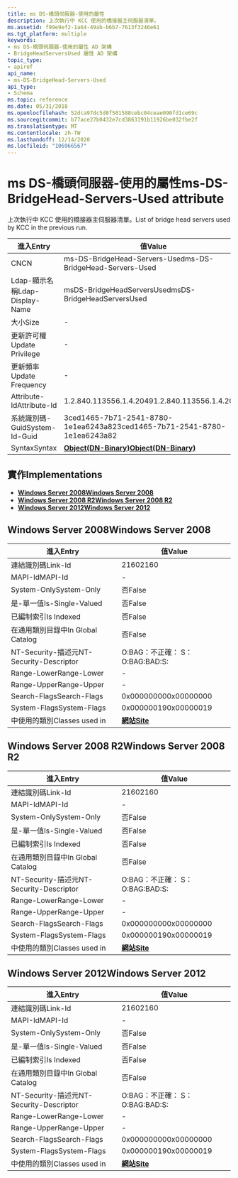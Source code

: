 ```yaml
---
title: ms DS-橋頭伺服器-使用的屬性
description: 上次執行中 KCC 使用的橋接器主伺服器清單。
ms.assetid: f99e9ef2-1a64-49ab-b6b7-7613f3246e61
ms.tgt_platform: multiple
keywords:
- ms DS-橋頭伺服器-使用的屬性 AD 架構
- BridgeHeadServersUsed 屬性 AD 架構
topic_type:
- apiref
api_name:
- ms-DS-BridgeHead-Servers-Used
api_type:
- Schema
ms.topic: reference
ms.date: 05/31/2018
ms.openlocfilehash: 52dca97dc5d8f501588cebc04ceae090fd1ce69c
ms.sourcegitcommit: b77ace27b0432e7cd3863191b11926be032fbe2f
ms.translationtype: MT
ms.contentlocale: zh-TW
ms.lasthandoff: 12/14/2020
ms.locfileid: "106966567"
---
```

# <a name="ms-ds-bridgehead-servers-used-attribute"></a><span data-ttu-id="4c693-105">ms DS-橋頭伺服器-使用的屬性</span><span class="sxs-lookup"><span data-stu-id="4c693-105">ms-DS-BridgeHead-Servers-Used attribute</span></span>

<span data-ttu-id="4c693-106">上次執行中 KCC 使用的橋接器主伺服器清單。</span><span class="sxs-lookup"><span data-stu-id="4c693-106">List of bridge head servers used by KCC in the previous run.</span></span>



| <span data-ttu-id="4c693-107">進入</span><span class="sxs-lookup"><span data-stu-id="4c693-107">Entry</span></span> | <span data-ttu-id="4c693-108">值</span><span class="sxs-lookup"><span data-stu-id="4c693-108">Value</span></span> |
|-------------------|-------------------------------------------------|
| <span data-ttu-id="4c693-109">CN</span><span class="sxs-lookup"><span data-stu-id="4c693-109">CN</span></span>                | <span data-ttu-id="4c693-110">ms-DS-BridgeHead-Servers-Used</span><span class="sxs-lookup"><span data-stu-id="4c693-110">ms-DS-BridgeHead-Servers-Used</span></span>                   |
| <span data-ttu-id="4c693-111">Ldap-顯示名稱</span><span class="sxs-lookup"><span data-stu-id="4c693-111">Ldap-Display-Name</span></span> | <span data-ttu-id="4c693-112">msDS-BridgeHeadServersUsed</span><span class="sxs-lookup"><span data-stu-id="4c693-112">msDS-BridgeHeadServersUsed</span></span>                      |
| <span data-ttu-id="4c693-113">大小</span><span class="sxs-lookup"><span data-stu-id="4c693-113">Size</span></span>              | \-                                              |
| <span data-ttu-id="4c693-114">更新許可權</span><span class="sxs-lookup"><span data-stu-id="4c693-114">Update Privilege</span></span>  | \-                                              |
| <span data-ttu-id="4c693-115">更新頻率</span><span class="sxs-lookup"><span data-stu-id="4c693-115">Update Frequency</span></span>  | \-                                              |
| <span data-ttu-id="4c693-116">Attribute-Id</span><span class="sxs-lookup"><span data-stu-id="4c693-116">Attribute-Id</span></span>      | <span data-ttu-id="4c693-117">1.2.840.113556.1.4.2049</span><span class="sxs-lookup"><span data-stu-id="4c693-117">1.2.840.113556.1.4.2049</span></span>                         |
| <span data-ttu-id="4c693-118">系統識別碼-Guid</span><span class="sxs-lookup"><span data-stu-id="4c693-118">System-Id-Guid</span></span>    | <span data-ttu-id="4c693-119">3ced1465-7b71-2541-8780-1e1ea6243a82</span><span class="sxs-lookup"><span data-stu-id="4c693-119">3ced1465-7b71-2541-8780-1e1ea6243a82</span></span>            |
| <span data-ttu-id="4c693-120">Syntax</span><span class="sxs-lookup"><span data-stu-id="4c693-120">Syntax</span></span>            | [<span data-ttu-id="4c693-121">**Object(DN-Binary)**</span><span class="sxs-lookup"><span data-stu-id="4c693-121">**Object(DN-Binary)**</span></span>](s-object-dn-binary.md) |



## <a name="implementations"></a><span data-ttu-id="4c693-122">實作</span><span class="sxs-lookup"><span data-stu-id="4c693-122">Implementations</span></span>

-   [<span data-ttu-id="4c693-123">**Windows Server 2008**</span><span class="sxs-lookup"><span data-stu-id="4c693-123">**Windows Server 2008**</span></span>](#windows-server-2008)
-   [<span data-ttu-id="4c693-124">**Windows Server 2008 R2**</span><span class="sxs-lookup"><span data-stu-id="4c693-124">**Windows Server 2008 R2**</span></span>](#windows-server-2008-r2)
-   [<span data-ttu-id="4c693-125">**Windows Server 2012**</span><span class="sxs-lookup"><span data-stu-id="4c693-125">**Windows Server 2012**</span></span>](#windows-server-2012)

## <a name="windows-server-2008"></a><span data-ttu-id="4c693-126">Windows Server 2008</span><span class="sxs-lookup"><span data-stu-id="4c693-126">Windows Server 2008</span></span>



| <span data-ttu-id="4c693-127">進入</span><span class="sxs-lookup"><span data-stu-id="4c693-127">Entry</span></span> | <span data-ttu-id="4c693-128">值</span><span class="sxs-lookup"><span data-stu-id="4c693-128">Value</span></span> |
|------------------------|-----------------------------------|
| <span data-ttu-id="4c693-129">連結識別碼</span><span class="sxs-lookup"><span data-stu-id="4c693-129">Link-Id</span></span>                | <span data-ttu-id="4c693-130">2160</span><span class="sxs-lookup"><span data-stu-id="4c693-130">2160</span></span>                              |
| <span data-ttu-id="4c693-131">MAPI-Id</span><span class="sxs-lookup"><span data-stu-id="4c693-131">MAPI-Id</span></span>                | \-                                |
| <span data-ttu-id="4c693-132">System-Only</span><span class="sxs-lookup"><span data-stu-id="4c693-132">System-Only</span></span>            | <span data-ttu-id="4c693-133">否</span><span class="sxs-lookup"><span data-stu-id="4c693-133">False</span></span>                             |
| <span data-ttu-id="4c693-134">是-單一值</span><span class="sxs-lookup"><span data-stu-id="4c693-134">Is-Single-Valued</span></span>       | <span data-ttu-id="4c693-135">否</span><span class="sxs-lookup"><span data-stu-id="4c693-135">False</span></span>                             |
| <span data-ttu-id="4c693-136">已編制索引</span><span class="sxs-lookup"><span data-stu-id="4c693-136">Is Indexed</span></span>             | <span data-ttu-id="4c693-137">否</span><span class="sxs-lookup"><span data-stu-id="4c693-137">False</span></span>                             |
| <span data-ttu-id="4c693-138">在通用類別目錄中</span><span class="sxs-lookup"><span data-stu-id="4c693-138">In Global Catalog</span></span>      | <span data-ttu-id="4c693-139">否</span><span class="sxs-lookup"><span data-stu-id="4c693-139">False</span></span>                             |
| <span data-ttu-id="4c693-140">NT-Security-描述元</span><span class="sxs-lookup"><span data-stu-id="4c693-140">NT-Security-Descriptor</span></span> | <span data-ttu-id="4c693-141">O:BAG：不正確： S：</span><span class="sxs-lookup"><span data-stu-id="4c693-141">O:BAG:BAD:S:</span></span>                      |
| <span data-ttu-id="4c693-142">Range-Lower</span><span class="sxs-lookup"><span data-stu-id="4c693-142">Range-Lower</span></span>            | \-                                |
| <span data-ttu-id="4c693-143">Range-Upper</span><span class="sxs-lookup"><span data-stu-id="4c693-143">Range-Upper</span></span>            | \-                                |
| <span data-ttu-id="4c693-144">Search-Flags</span><span class="sxs-lookup"><span data-stu-id="4c693-144">Search-Flags</span></span>           | <span data-ttu-id="4c693-145">0x00000000</span><span class="sxs-lookup"><span data-stu-id="4c693-145">0x00000000</span></span>                        |
| <span data-ttu-id="4c693-146">System-Flags</span><span class="sxs-lookup"><span data-stu-id="4c693-146">System-Flags</span></span>           | <span data-ttu-id="4c693-147">0x00000019</span><span class="sxs-lookup"><span data-stu-id="4c693-147">0x00000019</span></span>                        |
| <span data-ttu-id="4c693-148">中使用的類別</span><span class="sxs-lookup"><span data-stu-id="4c693-148">Classes used in</span></span>        | [<span data-ttu-id="4c693-149">**網站**</span><span class="sxs-lookup"><span data-stu-id="4c693-149">**Site**</span></span>](c-site.md)<br/> |



## <a name="windows-server-2008-r2"></a><span data-ttu-id="4c693-150">Windows Server 2008 R2</span><span class="sxs-lookup"><span data-stu-id="4c693-150">Windows Server 2008 R2</span></span>



| <span data-ttu-id="4c693-151">進入</span><span class="sxs-lookup"><span data-stu-id="4c693-151">Entry</span></span> | <span data-ttu-id="4c693-152">值</span><span class="sxs-lookup"><span data-stu-id="4c693-152">Value</span></span> |
|------------------------|-----------------------------------|
| <span data-ttu-id="4c693-153">連結識別碼</span><span class="sxs-lookup"><span data-stu-id="4c693-153">Link-Id</span></span>                | <span data-ttu-id="4c693-154">2160</span><span class="sxs-lookup"><span data-stu-id="4c693-154">2160</span></span>                              |
| <span data-ttu-id="4c693-155">MAPI-Id</span><span class="sxs-lookup"><span data-stu-id="4c693-155">MAPI-Id</span></span>                | \-                                |
| <span data-ttu-id="4c693-156">System-Only</span><span class="sxs-lookup"><span data-stu-id="4c693-156">System-Only</span></span>            | <span data-ttu-id="4c693-157">否</span><span class="sxs-lookup"><span data-stu-id="4c693-157">False</span></span>                             |
| <span data-ttu-id="4c693-158">是-單一值</span><span class="sxs-lookup"><span data-stu-id="4c693-158">Is-Single-Valued</span></span>       | <span data-ttu-id="4c693-159">否</span><span class="sxs-lookup"><span data-stu-id="4c693-159">False</span></span>                             |
| <span data-ttu-id="4c693-160">已編制索引</span><span class="sxs-lookup"><span data-stu-id="4c693-160">Is Indexed</span></span>             | <span data-ttu-id="4c693-161">否</span><span class="sxs-lookup"><span data-stu-id="4c693-161">False</span></span>                             |
| <span data-ttu-id="4c693-162">在通用類別目錄中</span><span class="sxs-lookup"><span data-stu-id="4c693-162">In Global Catalog</span></span>      | <span data-ttu-id="4c693-163">否</span><span class="sxs-lookup"><span data-stu-id="4c693-163">False</span></span>                             |
| <span data-ttu-id="4c693-164">NT-Security-描述元</span><span class="sxs-lookup"><span data-stu-id="4c693-164">NT-Security-Descriptor</span></span> | <span data-ttu-id="4c693-165">O:BAG：不正確： S：</span><span class="sxs-lookup"><span data-stu-id="4c693-165">O:BAG:BAD:S:</span></span>                      |
| <span data-ttu-id="4c693-166">Range-Lower</span><span class="sxs-lookup"><span data-stu-id="4c693-166">Range-Lower</span></span>            | \-                                |
| <span data-ttu-id="4c693-167">Range-Upper</span><span class="sxs-lookup"><span data-stu-id="4c693-167">Range-Upper</span></span>            | \-                                |
| <span data-ttu-id="4c693-168">Search-Flags</span><span class="sxs-lookup"><span data-stu-id="4c693-168">Search-Flags</span></span>           | <span data-ttu-id="4c693-169">0x00000000</span><span class="sxs-lookup"><span data-stu-id="4c693-169">0x00000000</span></span>                        |
| <span data-ttu-id="4c693-170">System-Flags</span><span class="sxs-lookup"><span data-stu-id="4c693-170">System-Flags</span></span>           | <span data-ttu-id="4c693-171">0x00000019</span><span class="sxs-lookup"><span data-stu-id="4c693-171">0x00000019</span></span>                        |
| <span data-ttu-id="4c693-172">中使用的類別</span><span class="sxs-lookup"><span data-stu-id="4c693-172">Classes used in</span></span>        | [<span data-ttu-id="4c693-173">**網站**</span><span class="sxs-lookup"><span data-stu-id="4c693-173">**Site**</span></span>](c-site.md)<br/> |



## <a name="windows-server-2012"></a><span data-ttu-id="4c693-174">Windows Server 2012</span><span class="sxs-lookup"><span data-stu-id="4c693-174">Windows Server 2012</span></span>



| <span data-ttu-id="4c693-175">進入</span><span class="sxs-lookup"><span data-stu-id="4c693-175">Entry</span></span> | <span data-ttu-id="4c693-176">值</span><span class="sxs-lookup"><span data-stu-id="4c693-176">Value</span></span> |
|------------------------|-----------------------------------|
| <span data-ttu-id="4c693-177">連結識別碼</span><span class="sxs-lookup"><span data-stu-id="4c693-177">Link-Id</span></span>                | <span data-ttu-id="4c693-178">2160</span><span class="sxs-lookup"><span data-stu-id="4c693-178">2160</span></span>                              |
| <span data-ttu-id="4c693-179">MAPI-Id</span><span class="sxs-lookup"><span data-stu-id="4c693-179">MAPI-Id</span></span>                | \-                                |
| <span data-ttu-id="4c693-180">System-Only</span><span class="sxs-lookup"><span data-stu-id="4c693-180">System-Only</span></span>            | <span data-ttu-id="4c693-181">否</span><span class="sxs-lookup"><span data-stu-id="4c693-181">False</span></span>                             |
| <span data-ttu-id="4c693-182">是-單一值</span><span class="sxs-lookup"><span data-stu-id="4c693-182">Is-Single-Valued</span></span>       | <span data-ttu-id="4c693-183">否</span><span class="sxs-lookup"><span data-stu-id="4c693-183">False</span></span>                             |
| <span data-ttu-id="4c693-184">已編制索引</span><span class="sxs-lookup"><span data-stu-id="4c693-184">Is Indexed</span></span>             | <span data-ttu-id="4c693-185">否</span><span class="sxs-lookup"><span data-stu-id="4c693-185">False</span></span>                             |
| <span data-ttu-id="4c693-186">在通用類別目錄中</span><span class="sxs-lookup"><span data-stu-id="4c693-186">In Global Catalog</span></span>      | <span data-ttu-id="4c693-187">否</span><span class="sxs-lookup"><span data-stu-id="4c693-187">False</span></span>                             |
| <span data-ttu-id="4c693-188">NT-Security-描述元</span><span class="sxs-lookup"><span data-stu-id="4c693-188">NT-Security-Descriptor</span></span> | <span data-ttu-id="4c693-189">O:BAG：不正確： S：</span><span class="sxs-lookup"><span data-stu-id="4c693-189">O:BAG:BAD:S:</span></span>                      |
| <span data-ttu-id="4c693-190">Range-Lower</span><span class="sxs-lookup"><span data-stu-id="4c693-190">Range-Lower</span></span>            | \-                                |
| <span data-ttu-id="4c693-191">Range-Upper</span><span class="sxs-lookup"><span data-stu-id="4c693-191">Range-Upper</span></span>            | \-                                |
| <span data-ttu-id="4c693-192">Search-Flags</span><span class="sxs-lookup"><span data-stu-id="4c693-192">Search-Flags</span></span>           | <span data-ttu-id="4c693-193">0x00000000</span><span class="sxs-lookup"><span data-stu-id="4c693-193">0x00000000</span></span>                        |
| <span data-ttu-id="4c693-194">System-Flags</span><span class="sxs-lookup"><span data-stu-id="4c693-194">System-Flags</span></span>           | <span data-ttu-id="4c693-195">0x00000019</span><span class="sxs-lookup"><span data-stu-id="4c693-195">0x00000019</span></span>                        |
| <span data-ttu-id="4c693-196">中使用的類別</span><span class="sxs-lookup"><span data-stu-id="4c693-196">Classes used in</span></span>        | [<span data-ttu-id="4c693-197">**網站**</span><span class="sxs-lookup"><span data-stu-id="4c693-197">**Site**</span></span>](c-site.md)<br/> |



 

 





